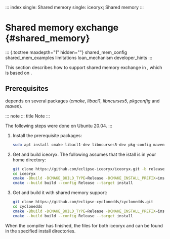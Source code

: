 ::: index
single: Shared memory single: iceoryx; Shared memory
:::

# Shared memory exchange {#shared_memory}

::: {.toctree maxdepth="1" hidden=""}
shared_mem_config shared_mem_examples limitations loan_mechanism developer_hints
:::

This section describes how to support shared memory exchange in , which is based on .

## Prerequisites

depends on several packages (_cmake_, _libacl1_, _libncurses5_, _pkgconfig_ and _maven_).

::: note
::: title
Note
:::

The following steps were done on Ubuntu 20.04.
:::

1.  Install the prerequisite packages:

    ```bash
    sudo apt install cmake libacl1-dev libncurses5-dev pkg-config maven
    ```

2.  Get and build iceoryx. The following assumes that the istall is in your home directory:

    ```bash
    git clone https://github.com/eclipse-iceoryx/iceoryx.git -b release_2.0
    cd iceoryx
    cmake -Bbuild -DCMAKE_BUILD_TYPE=Release -DCMAKE_INSTALL_PREFIX=install -DBUILD_SHARED_LIBS=ON -Hiceoryx_meta
    cmake --build build --config Release --target install
    ```

3.  Get and build it with shared memory support:

    ```bash
    git clone https://github.com/eclipse-cyclonedds/cyclonedds.git
    cd cyclonedds
    cmake -Bbuild -DCMAKE_BUILD_TYPE=Release -DCMAKE_INSTALL_PREFIX=install -DBUILD_EXAMPLES=On -DCMAKE_PREFIX_PATH=~/iceoryx/install/
    cmake --build build --config Release --target install
    ```

When the compiler has finished, the files for both iceoryx and can be found in the specified install directories.
